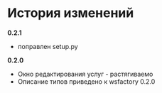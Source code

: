# История изменений

**0.2.1**
- поправлен setup.py

**0.2.0**
- Окно редактирования услуг - растягиваемо
- Описание типов приведено к wsfactory 0.2.0